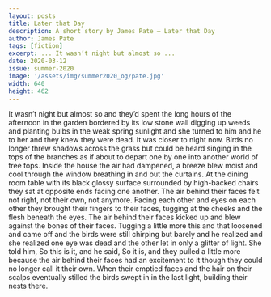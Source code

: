 ```yaml
---
layout: posts
title: Later that Day
description: A short story by James Pate – Later that Day
author: James Pate
tags: [fiction]
excerpt: ... It wasn’t night but almost so ...
date: 2020-03-12
issue: summer-2020
image: '/assets/img/summer2020_og/pate.jpg'
width: 640
height: 462
---
```


It wasn’t night but almost so and they’d spent the long hours of the afternoon in the garden bordered by its low stone wall digging up weeds and planting bulbs in the weak spring sunlight and she turned to him and he to her and they knew they were dead. It was closer to night now. Birds no longer threw shadows across the grass but could be heard singing in the tops of the branches as if about to depart one by one into another world of tree tops. Inside the house the air had dampened, a breeze blew moist and cool through the window breathing in and out the curtains. At the dining room table with its black glossy surface surrounded by high-backed chairs they sat at opposite ends facing one another. The air behind their faces felt not right, not their own, not anymore. Facing each other and eyes on each other they brought their fingers to their faces, tugging at the cheeks and the flesh beneath the eyes. The air behind their faces kicked up and blew against the bones of their faces. Tugging a little more this and that loosened and came off and the birds were still chirping but barely and he realized and she realized one eye was dead and the other let in only a glitter of light. She told him, So this is it, and he said, So it is, and they pulled a little more because the air behind their faces had an excitement to it though they could no longer call it their own. When their emptied faces and the hair on their scalps eventually stilled the birds swept in in the last light, building their nests there.
